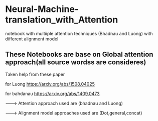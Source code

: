 # Neural-Machine-translation_with_Attention
 notebook with multiiple attention techniques (Bhadnau and Luong) with different alignment model

## These Notebooks are base on Global attention approach(all source wordss are consideres)

Taken help from these paper


for Luong https://arxiv.org/abs/1508.04025


for bahdanau https://arxiv.org/abs/1409.0473



---> Attention approach used are (bhadnau and Luong)

---> Alignment model approaches used are (Dot,general,concat)
